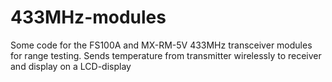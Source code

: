 # 433MHz-modules

Some code for the FS100A and MX-RM-5V 433MHz transceiver modules for range testing.
Sends temperature from transmitter wirelessly to receiver and display on a LCD-display
